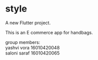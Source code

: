 # style

A new Flutter project.

This is an E commerce app for handbags.

group members:</br>
yashvi vora 16010420048 </br>
saloni saraf 16010420065

